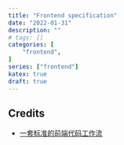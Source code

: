 ```yaml
---
title: "Frontend specification"
date: "2022-01-31"
description: ""
# tags: []
categories: [
    "frontend",
]
series: ["frontend"]
katex: true
draft: true
---
```



<!--more-->


## Credits

- [一套标准的前端代码工作流](https://zhuanlan.zhihu.com/p/377825350)

